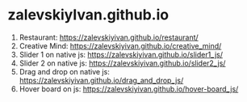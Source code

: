 # zalevskiyIvan.github.io
1) Restaurant:  https://zalevskiyivan.github.io/restaurant/
2) Creative Mind: https://zalevskiyivan.github.io/creative_mind/
3) Slider 1 on native js:  https://zalevskiyivan.github.io/slider1_js/
3) Slider 2 on native js:  https://zalevskiyivan.github.io/slider2_js/
3) Drag and drop on native js:  https://zalevskiyivan.github.io/drag_and_drop_js/
4) Hover board on js: https://zalevskiyivan.github.io/hover-board_js/
